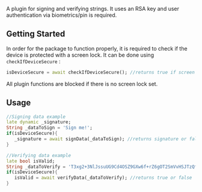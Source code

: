 A plugin for signing and verifying strings. It uses an RSA key and user authentication via biometrics/pin is required.

## Getting Started
In order for the package to function properly, it is required to check if the device is protected with a screen lock.
It can be done using `checkIfDeviceSecure` :
```dart
isDeviceSecure = await checkIfDeviceSecure(); //returns true if screen lock is set
```
All plugin functions are blocked if there is no screen lock set.

## Usage
```dart
//Signing data example
late dynamic _signature;
String _dataToSign = 'Sign me!';
if(isDeviceSecure){
   _signature = await signData(_dataToSign); //returns signature or false if there is an error
}
```

```dart
//Verifying data example
late bool isValid;
String _dataToVerify = 'T3xg2+3NlJssuUG9Cd4OSZ9GXw6f+rZ6gOT2SmVvHSJTzQfzTioPJze+F13QvK4JuLa/rTljFd+KQvH1pPUmKPiEyKG9xAVlqa7LJjtetjYRYCliCn/dfRb1qWK6o/47zlWPbKR+lEOZyokKZNJmNyLyqpnKx2m1c9cG8bWf7jHSzC4GM/yXAKhQu+4UA6DMkdxOGaMhmYR26NMfnSxcfUn61eeZvz151/qG2GFCprOst8/ab/3el7T0AKn1X1eZ9TZBzLVgaMwVYRZg3JiF1MA3OHYc4rhJvYVTrXimzIcyYEJv7boNhf1b1p1c8qbRIrzKekiEpon5Wfi1IQzzQA==:k';
if(isDeviceSecure){
   isValid = await verifyData(_dataToVerify); //returns true or false
}
```